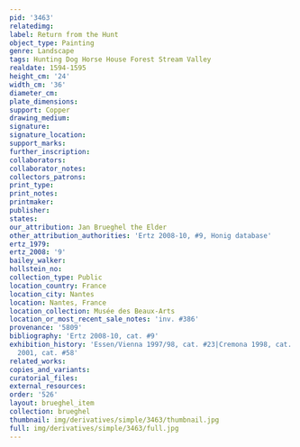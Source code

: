 ```yaml
---
pid: '3463'
relatedimg: 
label: Return from the Hunt
object_type: Painting
genre: Landscape
tags: Hunting Dog Horse House Forest Stream Valley
realdate: 1594-1595
height_cm: '24'
width_cm: '36'
diameter_cm: 
plate_dimensions: 
support: Copper
drawing_medium: 
signature: 
signature_location: 
support_marks: 
further_inscription: 
collaborators: 
collaborator_notes: 
collectors_patrons: 
print_type: 
print_notes: 
printmaker: 
publisher: 
states: 
our_attribution: Jan Brueghel the Elder
other_attribution_authorities: 'Ertz 2008-10, #9, Honig database'
ertz_1979: 
ertz_2008: '9'
bailey_walker: 
hollstein_no: 
collection_type: Public
location_country: France
location_city: Nantes
location: Nantes, France
location_collection: Musée des Beaux-Arts
location_or_most_recent_sale_notes: 'inv. #386'
provenance: '5809'
bibliography: 'Ertz 2008-10, cat. #9'
exhibition_history: 'Essen/Vienna 1997/98, cat. #23|Cremona 1998, cat. #36|London/Rome
  2001, cat. #58'
related_works: 
copies_and_variants: 
curatorial_files: 
external_resources: 
order: '526'
layout: brueghel_item
collection: brueghel
thumbnail: img/derivatives/simple/3463/thumbnail.jpg
full: img/derivatives/simple/3463/full.jpg
---
```

